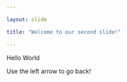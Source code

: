 ```yaml
---

layout: slide

title: "Welcome to our second slide!"

---
```

Hello World

Use the left arrow to go back!
